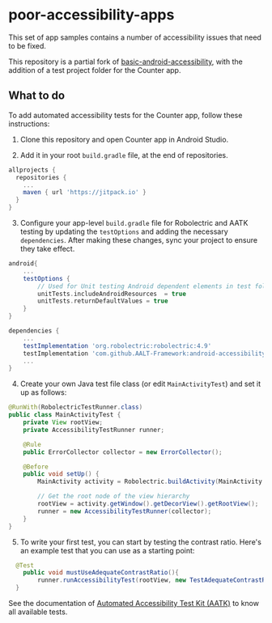 # poor-accessibility-apps

This set of app samples contains a number of accessibility issues that need to be fixed.

This repository is a partial fork of [basic-android-accessibility](https://github.com/googlecodelabs/android-accessibility), with the addition of a test project folder for the Counter app.

## What to do

To add automated accessibility tests for the Counter app, follow these instructions:

1. Clone this repository and open Counter app in Android Studio.

2. Add it in your root `build.gradle` file, at the end of repositories.

```groovy
allprojects {
  repositories {
    ...
    maven { url 'https://jitpack.io' }
  }
}
```

3. Configure your app-level `build.gradle` file for Robolectric and AATK testing by updating the `testOptions` and adding the necessary `dependencies`. After making these changes, sync your project to ensure they take effect.

```groovy
android{
    ...
    testOptions {
        // Used for Unit testing Android dependent elements in test folder
        unitTests.includeAndroidResources  = true
        unitTests.returnDefaultValues = true
    }
}

dependencies {
    ...
    testImplementation 'org.robolectric:robolectric:4.9'
    testImplementation 'com.github.AALT-Framework:android-accessibility-test-kit:v1.0.0-alpha'
    ...
}
```

4. Create your own Java test file class (or edit `MainActivityTest`) and set it up as follows:

```java
@RunWith(RobolectricTestRunner.class)
public class MainActivityTest {
    private View rootView;
    private AccessibilityTestRunner runner;

    @Rule
    public ErrorCollector collector = new ErrorCollector();

    @Before
    public void setUp() {
        MainActivity activity = Robolectric.buildActivity(MainActivity.class).create().get();

        // Get the root node of the view hierarchy
        rootView = activity.getWindow().getDecorView().getRootView();
        runner = new AccessibilityTestRunner(collector);
    }
}
```

5. To write your first test, you can start by testing the contrast ratio. Here's an example test that you can use as a starting point:

```java
  @Test
    public void mustUseAdequateContrastRatio(){
        runner.runAccessibilityTest(rootView, new TestAdequateContrastRatio());
  }
```

See the documentation of [Automated Accessibility Test Kit (AATK)](https://github.com/andersongarcia/android-accessibility-test-kit) to know all available tests.
